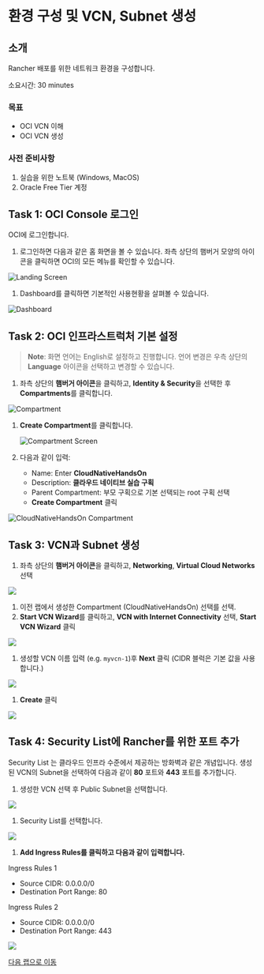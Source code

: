 # 환경 구성 및 VCN, Subnet 생성

## 소개

Rancher 배포를 위한 네트워크 환경을 구성합니다.

소요시간: 30 minutes

### 목표

- OCI VCN 이해
- OCI VCN 생성

### 사전 준비사항

1. 실습을 위한 노트북 (Windows, MacOS)
1. Oracle Free Tier 계정

## Task 1: OCI Console 로그인

   OCI에 로그인합니다. 

1. 로그인하면 다음과 같은 홈 화면을 볼 수 있습니다. 좌측 상단의 햄버거 모양의 아이콘을 클릭하면 OCI의 모든 메뉴를 확인할 수 있습니다. 

  ![Landing Screen](images/landingScreen2-ko.png " ")

1. Dashboard를 클릭하면 기본적인 사용현황을 살펴볼 수 있습니다.

  ![Dashboard](images/landingScreen3-ko.png " ")

## Task 2: OCI 인프라스트럭처 기본 설정

> **Note**: 화면 언어는 English로 설정하고 진행합니다. 언어 변경은 우측 상단의 **Language** 아이콘을 선택하고 변경할 수 있습니다.

1. 좌측 상단의 **햄버거 아이콘**을 클릭하고, **Identity & Security**을 선택한 후 **Compartments**를 클릭합니다.

 ![Compartment](images/id-compartment.png " ")

1. **Create Compartment**를 클릭합니다.

   ![Compartment Screen](images/compartmentScreen.png " ")

1. 다음과 같이 입력:
      - Name: Enter **CloudNativeHandsOn**
      - Description: **클라우드 네이티브 실습 구획**
      - Parent Compartment: 부모 구획으로 기본 선택되는 root 구획 선택
      - **Create Compartment** 클릭

  ![CloudNativeHandsOn Compartment](images/compartment-create-ko.png " ")

## Task 3: VCN과 Subnet 생성

1. 좌측 상단의 **햄버거 아이콘**을 클릭하고, **Networking**, **Virtual Cloud Networks** 선택

  ![](images/networking-vcn-ko.png " ")

1. 이전 랩에서 생성한 Compartment (CloudNativeHandsOn) 선택를 선택.
1. **Start VCN Wizard**를 클릭하고, **VCN with Internet Connectivity** 선택, **Start VCN Wizard** 클릭

  ![](images/list-my-vcn-ko.png " ")

1. 생성할 VCN 이름 입력 (e.g. `myvcn-1`)후 **Next** 클릭 (CIDR 블럭은 기본 값을 사용합니다.)

  ![](images/create-my-vcn-ko.png " ")

1. **Create** 클릭

  ![](images/review-my-vcn-ko.png " ")

## Task 4: Security List에 Rancher를 위한 포트 추가
  Security List 는 클라우드 인프라 수준에서 제공하는 방화벽과 같은 개념입니다. 생성된 VCN의 Subnet을 선택하여 다음과 같이 **80** 포트와 **443** 포트를 추가합니다.

1. 생성한 VCN 선택 후 Public Subnet을 선택합니다.

  ![](images/select-public-subnet.png " ")

1. Security List를 선택합니다.

  ![](images/select-default-securitylist.png " ")

1. **Add Ingress Rules를 클릭하고 다음과 같이 입력합니다.**

  Ingress Rules 1
  - Source CIDR: 0.0.0.0/0
  - Destination Port Range: 80

  Ingress Rules 2
  - Source CIDR: 0.0.0.0/0
  - Destination Port Range: 443

  ![](images/add-ingress-rules.png " ")

[다음 랩으로 이동](#next)
